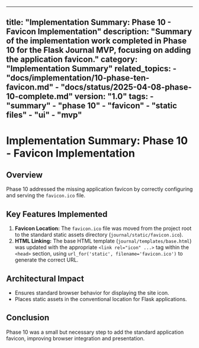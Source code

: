 ***

title: "Implementation Summary: Phase 10 - Favicon Implementation"
description: "Summary of the implementation work completed in Phase 10 for the Flask Journal MVP, focusing on adding the application favicon."
category: "Implementation Summary"
related\_topics:
\- "docs/implementation/10-phase-ten-favicon.md"
\- "docs/status/2025-04-08-phase-10-complete.md"
version: "1.0"
tags:
\- "summary"
\- "phase 10"
\- "favicon"
\- "static files"
\- "ui"
\- "mvp"
--------

# Implementation Summary: Phase 10 - Favicon Implementation

## Overview

Phase 10 addressed the missing application favicon by correctly configuring and serving the `favicon.ico` file.

## Key Features Implemented

1. **Favicon Location:** The `favicon.ico` file was moved from the project root to the standard static assets directory (`journal/static/favicon.ico`).
2. **HTML Linking:** The base HTML template (`journal/templates/base.html`) was updated with the appropriate `<link rel="icon" ...>` tag within the `<head>` section, using `url_for('static', filename='favicon.ico')` to generate the correct URL.

## Architectural Impact

- Ensures standard browser behavior for displaying the site icon.
- Places static assets in the conventional location for Flask applications.

## Conclusion

Phase 10 was a small but necessary step to add the standard application favicon, improving browser integration and presentation.
